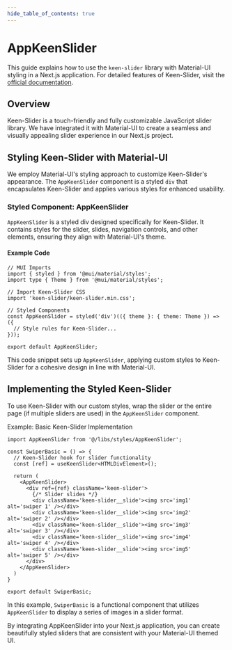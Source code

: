 ```yaml
---
hide_table_of_contents: true
---
```


# AppKeenSlider

This guide explains how to use the `keen-slider` library with Material-UI styling in a Next.js application. For detailed features of Keen-Slider, visit the [official documentation](https://keen-slider.io/).

## Overview

Keen-Slider is a touch-friendly and fully customizable JavaScript slider library. We have integrated it with Material-UI to create a seamless and visually appealing slider experience in our Next.js project.

## Styling Keen-Slider with Material-UI

We employ Material-UI's styling approach to customize Keen-Slider's appearance. The `AppKeenSlider` component is a styled `div` that encapsulates Keen-Slider and applies various styles for enhanced usability.

### Styled Component: AppKeenSlider

`AppKeenSlider` is a styled div designed specifically for Keen-Slider. It contains styles for the slider, slides, navigation controls, and other elements, ensuring they align with Material-UI's theme.

#### Example Code

```tsx
// MUI Imports
import { styled } from '@mui/material/styles';
import type { Theme } from '@mui/material/styles';

// Import Keen-Slider CSS
import 'keen-slider/keen-slider.min.css';

// Styled Components
const AppKeenSlider = styled('div')(({ theme }: { theme: Theme }) => ({
  // Style rules for Keen-Slider...
}));

export default AppKeenSlider;
```

This code snippet sets up `AppKeenSlider`, applying custom styles to Keen-Slider for a cohesive design in line with Material-UI.

## Implementing the Styled Keen-Slider

To use Keen-Slider with our custom styles, wrap the slider or the entire page (if multiple sliders are used) in the `AppKeenSlider` component.

Example: Basic Keen-Slider Implementation

```tsx
import AppKeenSlider from '@/libs/styles/AppKeenSlider';

const SwiperBasic = () => {
  // Keen-Slider hook for slider functionality
  const [ref] = useKeenSlider<HTMLDivElement>();

  return (
    <AppKeenSlider>
      <div ref={ref} className='keen-slider'>
        {/* Slider slides */}
        <div className='keen-slider__slide'><img src='img1' alt='swiper 1' /></div>
        <div className='keen-slider__slide'><img src='img2' alt='swiper 2' /></div>
        <div className='keen-slider__slide'><img src='img3' alt='swiper 3' /></div>
        <div className='keen-slider__slide'><img src='img4' alt='swiper 4' /></div>
        <div className='keen-slider__slide'><img src='img5' alt='swiper 5' /></div>
      </div>
    </AppKeenSlider>
  )
}

export default SwiperBasic;
```

In this example, `SwiperBasic` is a functional component that utilizes `AppKeenSlider` to display a series of images in a slider format.

By integrating AppKeenSlider into your Next.js application, you can create beautifully styled sliders that are consistent with your Material-UI themed UI.
